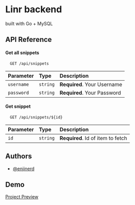 # Linr backend
built with Go + MySQL
## API Reference

#### Get all snippets

```http
  GET /api/snippets
```

| Parameter | Type     | Description                |
| :-------- | :------- | :------------------------- |
| `username` | `string` | **Required**. Your Username |
|  `password`| `string`| **Required**. Your Password

#### Get snippet

```http
  GET /api/snippets/${id}
```

| Parameter | Type     | Description                       |
| :-------- | :------- | :-------------------------------- |
| `id`      | `string` | **Required**. Id of item to fetch |




## Authors

- [@enjinerd](https://www.github.com/enjinerd)


## Demo

[Project Preview](https://linr.ron.my.id)


